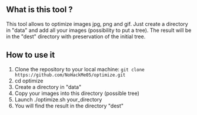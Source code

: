 ## What is this tool ?

This tool allows to optimize images jpg, png and gif. Just create a directory in "data" and add all your images (possibility to put a tree). The result will be in the "dest" directory with preservation of the initial tree.

## How to use it

1. Clone the repository to your local machine: `git clone https://github.com/NoHackMe05/optimize.git`
2. cd optimize
3. Create a directory in "data"
4. Copy your images into this directory (possible tree)
5. Launch ./optimize.sh your_directory
6. You will find the result in the directory "dest"
